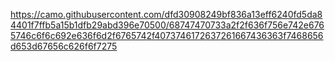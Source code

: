 https://camo.githubusercontent.com/dfd30908249bf836a13eff6240fd5da84401f7ffb5a15b1dfb29abd396e70500/68747470733a2f2f636f756e742e6765746c6f6c692e636f6d2f6765742f4073746172637261667436363f7468656d653d67656c626f6f7275
